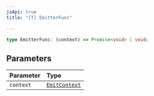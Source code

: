 ```yaml
---
jsApi: true
title: "[T] EmitterFunc"

---
```

```ts
type EmitterFunc: (context) => Promise<void> | void;
```

## Parameters

| Parameter | Type |
| :------ | :------ |
| `context` | [`EmitContext`](../interfaces/EmitContext.md) |
